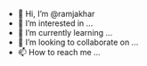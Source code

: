- 👋 Hi, I’m @ramjakhar
- 👀 I’m interested in ...
- 🌱 I’m currently learning ...
- 💞️ I’m looking to collaborate on ...
- 📫 How to reach me ...

<!---
ramjakhar/ramjakhar is a ✨ special ✨ repository because its `README.md` (this file) appears on your GitHub profile.
You can click the Preview link to take a look at your changes.
--->
